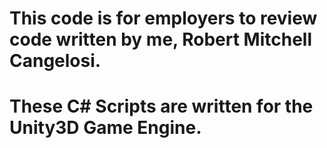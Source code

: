 # This code is for employers to review code written by me, Robert Mitchell Cangelosi.
# These C# Scripts are written for the Unity3D Game Engine.
